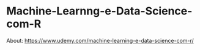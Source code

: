 # Machine-Learnng-e-Data-Science-com-R
About: https://www.udemy.com/machine-learning-e-data-science-com-r/
